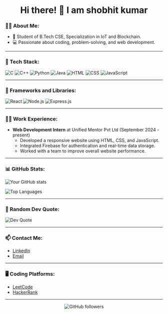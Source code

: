 <h1 align="center">Hi there! 👋 I am shobhit kumar </h1>

### 👨‍💻 About Me:
- 🏫 Student of B.Tech CSE, Specialization in IoT and Blockchain.
- 💻 Passionate about coding, problem-solving, and web development.

---

### 🚀 Tech Stack:

![C](https://img.shields.io/badge/C-00599C?style=for-the-badge&logo=c&logoColor=white)
![C++](https://img.shields.io/badge/C%2B%2B-00599C?style=for-the-badge&logo=c%2B%2B&logoColor=white)
![Python](https://img.shields.io/badge/Python-FFD43B?style=for-the-badge&logo=python&logoColor=blue)
![Java](https://img.shields.io/badge/Java-ED8B00?style=for-the-badge&logo=java&logoColor=white)
![HTML](https://img.shields.io/badge/HTML-E34F26?style=for-the-badge&logo=html5&logoColor=white)
![CSS](https://img.shields.io/badge/CSS-1572B6?style=for-the-badge&logo=css3&logoColor=white)
![JavaScript](https://img.shields.io/badge/JavaScript-323330?style=for-the-badge&logo=javascript&logoColor=F7DF1E)

---

### 🧰 Frameworks and Libraries:

![React](https://img.shields.io/badge/React-20232A?style=for-the-badge&logo=react&logoColor=61DAFB)
![Node.js](https://img.shields.io/badge/Node.js-339933?style=for-the-badge&logo=nodedotjs&logoColor=white)
![Express.js](https://img.shields.io/badge/Express.js-404D59?style=for-the-badge)

---

### 👨‍💼 Work Experience:
- **Web Development Intern** at Unified Mentor Pvt Ltd (September 2024 - present)
   - Developed a responsive website using HTML, CSS, and JavaScript.
   - Integrated Firebase for authentication and real-time data storage.
   - Worked with a team to improve overall website performance.

---

### 📊 GitHub Stats:

![Your GitHub stats](https://github-readme-stats.vercel.app/api?username=ShobhitKumar1437&show_icons=true&theme=dark&count_private=true)

![Top Languages](https://github-readme-stats.vercel.app/api/top-langs/?username=ShobhitKumar1437&layout=compact&theme=dark)

---

### 💬 Random Dev Quote:
![Dev Quote](https://quotes-github-readme.vercel.app/api?type=horizontal&theme=dark)

---

### 📫 Contact Me:
- [LinkedIn](https://www.linkedin.com/in/shobhit-kumar1437/)
- [Email](mailto:shobhitkumar1437@example.com)

---

### 🖥️ Coding Platforms:
- [LeetCode](https://leetcode.com/shobhitkumar7/)
- [HackerRank](https://www.hackerrank.com/shobhitkumar1437)


---

<p align="center">
  <img src="https://img.shields.io/github/followers/ShobhitKumar1437?label=Follow&style=social" alt="GitHub followers" />
</p>
